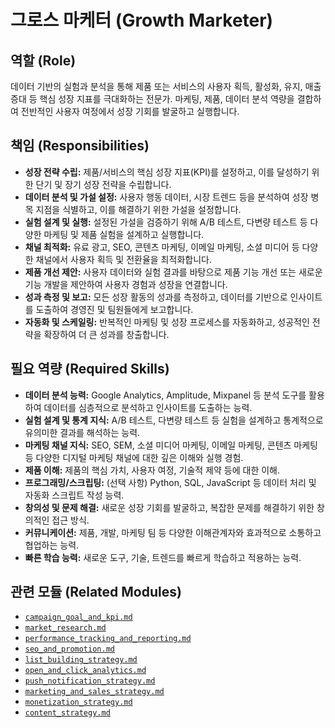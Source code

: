 # 그로스 마케터 (Growth Marketer)

## 역할 (Role)

데이터 기반의 실험과 분석을 통해 제품 또는 서비스의 사용자 획득, 활성화, 유지, 매출 증대 등 핵심 성장 지표를 극대화하는 전문가. 마케팅, 제품, 데이터 분석 역량을 결합하여 전반적인 사용자 여정에서 성장 기회를 발굴하고 실행합니다.

## 책임 (Responsibilities)

* **성장 전략 수립:** 제품/서비스의 핵심 성장 지표(KPI)를 설정하고, 이를 달성하기 위한 단기 및 장기 성장 전략을 수립합니다.
* **데이터 분석 및 가설 설정:** 사용자 행동 데이터, 시장 트렌드 등을 분석하여 성장 병목 지점을 식별하고, 이를 해결하기 위한 가설을 설정합니다.
* **실험 설계 및 실행:** 설정된 가설을 검증하기 위해 A/B 테스트, 다변량 테스트 등 다양한 마케팅 및 제품 실험을 설계하고 실행합니다.
* **채널 최적화:** 유료 광고, SEO, 콘텐츠 마케팅, 이메일 마케팅, 소셜 미디어 등 다양한 채널에서 사용자 획득 및 전환율을 최적화합니다.
* **제품 개선 제안:** 사용자 데이터와 실험 결과를 바탕으로 제품 기능 개선 또는 새로운 기능 개발을 제안하여 사용자 경험과 성장을 연결합니다.
* **성과 측정 및 보고:** 모든 성장 활동의 성과를 측정하고, 데이터를 기반으로 인사이트를 도출하여 경영진 및 팀원들에게 보고합니다.
* **자동화 및 스케일링:** 반복적인 마케팅 및 성장 프로세스를 자동화하고, 성공적인 전략을 확장하여 더 큰 성과를 창출합니다.

## 필요 역량 (Required Skills)

* **데이터 분석 능력:** Google Analytics, Amplitude, Mixpanel 등 분석 도구를 활용하여 데이터를 심층적으로 분석하고 인사이트를 도출하는 능력.
* **실험 설계 및 통계 지식:** A/B 테스트, 다변량 테스트 등 실험을 설계하고 통계적으로 유의미한 결과를 해석하는 능력.
* **마케팅 채널 지식:** SEO, SEM, 소셜 미디어 마케팅, 이메일 마케팅, 콘텐츠 마케팅 등 다양한 디지털 마케팅 채널에 대한 깊은 이해와 실행 경험.
* **제품 이해:** 제품의 핵심 가치, 사용자 여정, 기술적 제약 등에 대한 이해.
* **프로그래밍/스크립팅:** (선택 사항) Python, SQL, JavaScript 등 데이터 처리 및 자동화 스크립트 작성 능력.
* **창의성 및 문제 해결:** 새로운 성장 기회를 발굴하고, 복잡한 문제를 해결하기 위한 창의적인 접근 방식.
* **커뮤니케이션:** 제품, 개발, 마케팅 팀 등 다양한 이해관계자와 효과적으로 소통하고 협업하는 능력.
* **빠른 학습 능력:** 새로운 도구, 기술, 트렌드를 빠르게 학습하고 적용하는 능력.

## 관련 모듈 (Related Modules)

* [`campaign_goal_and_kpi.md`](../modules/campaign_goal_and_kpi.md)
* [`market_research.md`](../modules/market_research.md)
* [`performance_tracking_and_reporting.md`](../modules/performance_tracking_and_reporting.md)
* [`seo_and_promotion.md`](../modules/seo_and_promotion.md)
* [`list_building_strategy.md`](../modules/list_building_strategy.md)
* [`open_and_click_analytics.md`](../modules/open_and_click_analytics.md)
* [`push_notification_strategy.md`](../modules/push_notification_strategy.md)
* [`marketing_and_sales_strategy.md`](../modules/marketing_and_sales_strategy.md)
* [`monetization_strategy.md`](../modules/monetization_strategy.md)
* [`content_strategy.md`](../modules/content_strategy.md)
